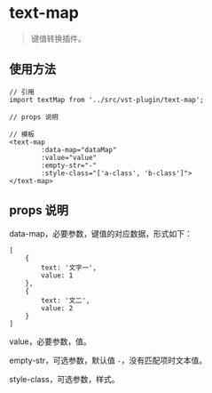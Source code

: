 # text-map

> 键值转换插件。

## 使用方法

    // 引用
    import textMap from '../src/vst-plugin/text-map';
    
    // props 说明
    
    // 模板
    <text-map
            :data-map="dataMap"
            :value="value"
            :empty-str="-"
            :style-class="['a-class', 'b-class']">
    </text-map>

## props 说明

data-map，必要参数，键值的对应数据，形式如下：

    [
        {
            text: '文字一',
            value: 1
        },
        {
            text: '文二',
            value: 2
        }
    ]

value，必要参数，值。

empty-str，可选参数，默认值 `-`，没有匹配项时文本值。

style-class，可选参数，样式。
